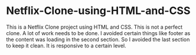 # Netflix-Clone-using-HTML-and-CSS
This is a Netflix Clone project using HTML and CSS. This is not a perfect clone. A lot of work needs to be done. I avoided certain things like footer as the content was loading in the second section. So I avoided the last section to keep it clean. It is responsive to a certain level.  
